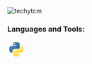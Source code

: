 <p align="left"> 
  <img src="https://komarev.com/ghpvc/?username=techytcm&label=Profile%20views&color=0e75b6&style=flat" alt="techytcm" />
</p>




<h3 align="left">Languages and Tools:</h3>
<p align="left"> 
  <a href="https://www.python.org" target="_blank" rel="noreferrer"> 
    <img src="https://raw.githubusercontent.com/devicons/devicon/master/icons/python/python-original.svg" alt="python" width="40" height="40"/> 
  </a> 
</p>

